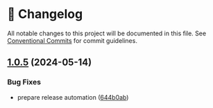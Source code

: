<!-- markdownlint-disable --><!-- textlint-disable -->

# 📓 Changelog

All notable changes to this project will be documented in this file. See
[Conventional Commits](https://conventionalcommits.org) for commit guidelines.

## [1.0.5](https://github.com/rexxars/hyphenate-style-name/compare/v1.0.4...v1.0.5) (2024-05-14)

### Bug Fixes

- prepare release automation ([644b0ab](https://github.com/rexxars/hyphenate-style-name/commit/644b0ab6e4bdae7f8bffe109fb9e9d4bbc65d3e5))
